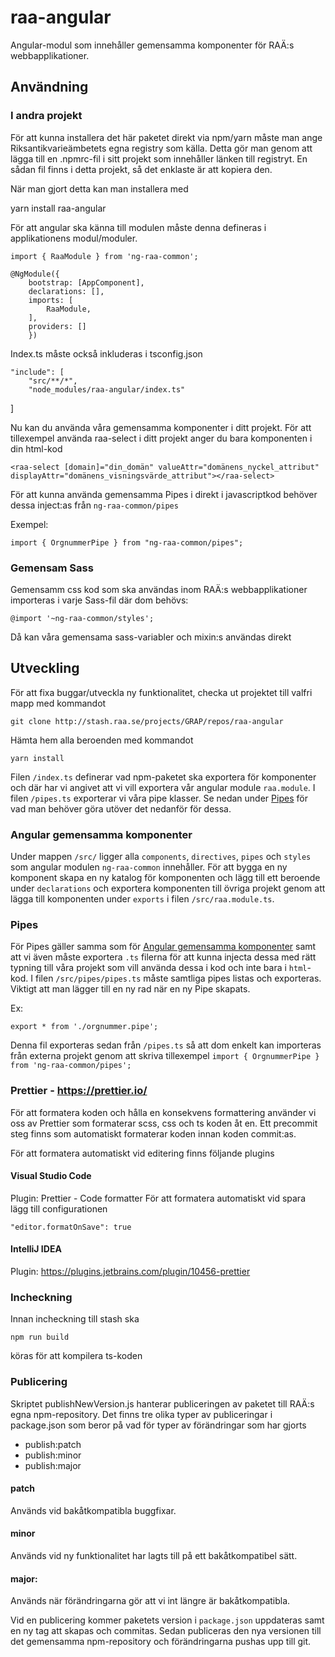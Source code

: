 # raa-angular

Angular-modul som innehåller gemensamma komponenter för RAÄ:s webbapplikationer.

## Användning

### I andra projekt

För att kunna installera det här paketet direkt via npm/yarn måste man ange Riksantikvarieämbetets egna registry som källa.
Detta gör man genom att lägga till en .npmrc-fil i sitt projekt som innehåller länken till registryt. En sådan fil finns i detta projekt, så det enklaste är att kopiera den.

När man gjort detta kan man installera med

yarn install raa-angular

För att angular ska känna till modulen måste denna defineras i applikationens modul/moduler.

    import { RaaModule } from 'ng-raa-common';

    @NgModule({
        bootstrap: [AppComponent],
        declarations: [],
        imports: [
            RaaModule,
        ],
        providers: []
        })

Index.ts måste också inkluderas i tsconfig.json

    "include": [
    	"src/**/*",
    	"node_modules/raa-angular/index.ts"

]

Nu kan du använda våra gemensamma komponenter i ditt projekt. För
att tillexempel använda raa-select i ditt projekt anger du bara komponenten i din html-kod

    <raa-select [domain]="din_domän" valueAttr="domänens_nyckel_attribut" displayAttr="domänens_visningsvärde_attribut"></raa-select>

För att kunna använda gemensamma Pipes i direkt i javascriptkod behöver dessa inject:as från `ng-raa-common/pipes`

Exempel:

    import { OrgnummerPipe } from "ng-raa-common/pipes";

### Gemensam Sass

Gemensamm css kod som ska användas inom RAÄ:s webbapplikationer importeras i varje Sass-fil där dom behövs:

    @import '~ng-raa-common/styles';

Då kan våra gemensama sass-variabler och mixin:s användas direkt

## Utveckling

För att fixa buggar/utveckla ny funktionalitet, checka ut projektet till valfri mapp med kommandot

    git clone http://stash.raa.se/projects/GRAP/repos/raa-angular

Hämta hem alla beroenden med kommandot

    yarn install

Filen `/index.ts` definerar vad npm-paketet ska exportera för komponenter och där har vi angivet att vi vill exportera vår angular module `raa.module`.
I filen `/pipes.ts` exporterar vi våra pipe klasser. Se nedan under [Pipes](#pipes) för vad man behöver göra utöver det nedanför för dessa.

### <a name="nya-komponenter"></a>Angular gemensamma komponenter

Under mappen `/src/` ligger alla `components`, `directives`, `pipes` och `styles`
som angular modulen `ng-raa-common` innehåller. För att bygga en ny komponent skapa en ny katalog för komponenten
och lägg till ett beroende under `declarations` och exportera komponenten till övriga projekt genom att lägga till komponenten
under `exports` i filen `/src/raa.module.ts`.

### <a name="pipes"></a>Pipes

För Pipes gäller samma som för [Angular gemensamma komponenter](#nya-komponenter) samt att vi även måste exportera `.ts` filerna för att kunna injecta dessa med rätt typning till våra projekt som vill använda dessa i kod och inte bara i `html`-kod.
I filen `/src/pipes/pipes.ts` måste samtliga pipes listas och exporteras. Viktigt att man lägger till en ny rad när en ny Pipe skapats.

Ex:

    export * from './orgnummer.pipe';

Denna fil exporteras sedan från `/pipes.ts` så att dom enkelt kan importeras från externa projekt genom att skriva tillexempel `import { OrgnummerPipe } from 'ng-raa-common/pipes';`

### Prettier - https://prettier.io/

För att formatera koden och hålla en konsekvens formattering använder vi oss av Prettier som formaterar scss, css och ts koden åt en. Ett precommit steg finns som automatiskt formaterar koden innan koden commit:as.

För att formatera automatiskt vid editering finns följande plugins

#### Visual Studio Code

Plugin: Prettier - Code formatter
För att formatera automatiskt vid spara lägg till configurationen

    "editor.formatOnSave": true

#### IntelliJ IDEA

Plugin: https://plugins.jetbrains.com/plugin/10456-prettier

### Incheckning

Innan incheckning till stash ska

    npm run build

köras för att kompilera ts-koden

### Publicering

Skriptet publishNewVersion.js hanterar publiceringen av paketet till RAÄ:s egna npm-repository. Det finns tre olika typer av publiceringar i package.json som beror på vad för typer av förändringar som har gjorts

- publish:patch
- publish:minor
- publish:major

#### patch

Används vid bakåtkompatibla buggfixar.

#### minor

Används vid ny funktionalitet har lagts till på ett bakåtkompatibel sätt.

#### major:

Används när förändringarna gör att vi int längre är bakåtkompatibla.

Vid en publicering kommer paketets version i `package.json` uppdateras samt en ny tag att skapas och commitas. Sedan publiceras den nya versionen till det gemensamma npm-repository och förändringarna pushas upp till git.

